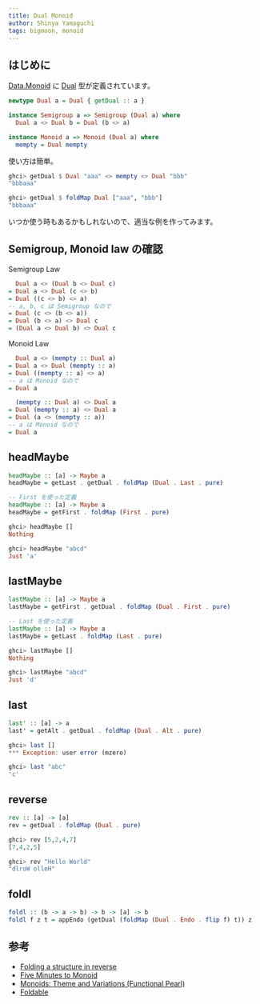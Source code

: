 ```yaml
---
title: Dual Monoid
author: Shinya Yamaguchi
tags: bigmoon, monoid
---
```


## はじめに

[Data.Monoid](https://hackage.haskell.org/package/base-4.12.0.0/docs/Data-Monoid.html) に [Dual](https://hackage.haskell.org/package/base-4.12.0.0/docs/Data-Monoid.html#t:Dual) 型が定義されています。

```haskell
newtype Dual a = Dual { getDual :: a }

instance Semigroup a => Semigroup (Dual a) where
  Dual a <> Dual b = Dual (b <> a)

instance Monoid a => Monoid (Dual a) where
  mempty = Dual mempty
```

使い方は簡単。

```haskell
ghci> getDual $ Dual "aaa" <> mempty <> Dual "bbb"
"bbbaaa"

ghci> getDual $ foldMap Dual ["aaa", "bbb"]
"bbbaaa"
```

いつか使う時もあるかもしれないので、適当な例を作ってみます。

<!--more-->

## Semigroup, Monoid law の確認

Semigroup Law

```haskell
  Dual a <> (Dual b <> Dual c)
= Dual a <> Dual (c <> b)
= Dual ((c <> b) <> a)
-- a, b, c は Semigroup なので
= Dual (c <> (b <> a))
= Dual (b <> a) <> Dual c
= (Dual a <> Dual b) <> Dual c
```

Monoid Law

```haskell
  Dual a <> (mempty :: Dual a)
= Dual a <> Dual (mempty :: a)
= Dual ((mempty :: a) <> a)
-- a は Monoid なので
= Dual a

  (mempty :: Dual a) <> Dual a
= Dual (mempty :: a) <> Dual a
= Dual (a <> (mempty :: a))
-- a は Monoid なので
= Dual a
```

## headMaybe

```haskell
headMaybe :: [a] -> Maybe a
headMaybe = getLast . getDual . foldMap (Dual . Last . pure)

-- First を使った定義
headMaybe :: [a] -> Maybe a
headMaybe = getFirst . foldMap (First . pure)
```

```haskell
ghci> headMaybe []
Nothing

ghci> headMaybe "abcd"
Just 'a'
```

## lastMaybe

```haskell
lastMaybe :: [a] -> Maybe a
lastMaybe = getFirst . getDual . foldMap (Dual . First . pure)

-- Last を使った定義
lastMaybe :: [a] -> Maybe a
lastMaybe = getLast . foldMap (Last . pure)
```

```haskell
ghci> lastMaybe []
Nothing

ghci> lastMaybe "abcd"
Just 'd'
```

## last

```haskell
last' :: [a] -> a
last' = getAlt . getDual . foldMap (Dual . Alt . pure)
```

```haskell
ghci> last []
*** Exception: user error (mzero)

ghci> last "abc"
'c'
```

## reverse

```haskell
rev :: [a] -> [a]
rev = getDual . foldMap (Dual . pure)
```

```haskell
ghci> rev [5,2,4,7]
[7,4,2,5]

ghci> rev "Hello World"
"dlroW olleH"
```

## foldl

```haskell
foldl :: (b -> a -> b) -> b -> [a] -> b
foldl f z t = appEndo (getDual (foldMap (Dual . Endo . flip f) t)) z
```

## 参考

- [Folding a structure in reverse](https://riptutorial.com/haskell/example/2555/folding-a-structure-in-reverse)
- [Five Minutes to Monoid](https://medium.com/@sjsyrek/five-minutes-to-monoid-fe6f364d0bba)
- [Monoids: Theme and Variations (Functional Pearl)](http://ozark.hendrix.edu/~yorgey/pub/monoid-pearl.pdf)
- [Foldable](https://www.stackage.org/haddock/lts-13.5/base-4.12.0.0/Prelude.html#t:Foldable)